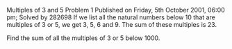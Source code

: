 Multiples of 3 and 5
Problem 1
Published on Friday, 5th October 2001, 06:00 pm; Solved by 282698
If we list all the natural numbers below 10 that are multiples of 3 or 5, we get 3, 5, 6 and 9. The sum of these multiples is 23.

Find the sum of all the multiples of 3 or 5 below 1000.
